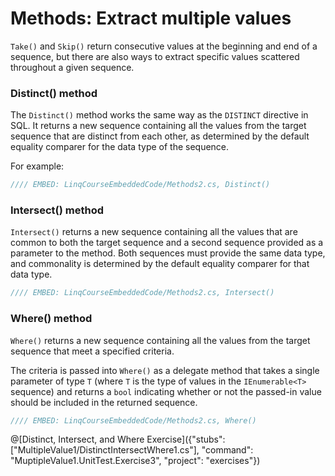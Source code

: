 # Methods: Extract multiple values

`Take()` and `Skip()` return consecutive values at the beginning and end of a sequence, but there are also ways to extract specific values scattered throughout a given sequence.

### Distinct() method
The `Distinct()` method works the same way as the `DISTINCT` directive in SQL. It returns a new sequence containing all the values from the target sequence that are distinct from each other, as determined by the default equality comparer for the data type of the sequence.

For example:

```csharp
//// EMBED: LinqCourseEmbeddedCode/Methods2.cs, Distinct()
```

### Intersect() method
`Intersect()` returns a new sequence containing all the values that are common to both the target sequence and a second sequence provided as a parameter to the method. Both sequences must provide the same data type, and commonality is determined by the default equality comparer for that data type.

```csharp
//// EMBED: LinqCourseEmbeddedCode/Methods2.cs, Intersect()
```

### Where() method
`Where()` returns a new sequence containing all the values from the target sequence that meet a specified criteria.

The criteria is passed into `Where()` as a delegate method that takes a single parameter of type `T` (where `T` is the type of values in the `IEnumerable<T>` sequence) and returns a `bool` indicating whether or not the passed-in value should be included in the returned sequence.

```csharp
//// EMBED: LinqCourseEmbeddedCode/Methods2.cs, Where()
```

@[Distinct, Intersect, and Where Exercise]({"stubs": ["MultipleValue1/DistinctIntersectWhere1.cs"], "command": "MuptipleValue1.UnitTest.Exercise3", "project": "exercises"})